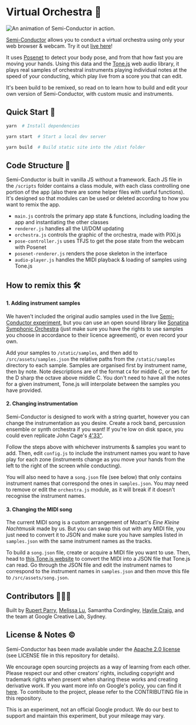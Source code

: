 # Virtual Orchestra 🎻

![An animation of Semi-Conductor in action.](semi-conductor.gif)

[Semi-Conductor](https://semiconductor.withgoogle.com) allows you to conduct a virtual orchestra using only your web browser & webcam. Try it out [live here](https://semiconductor.withgoogle.com)!

It uses [Posenet](https://github.com/tensorflow/tfjs-models/tree/master/posenet) to detect your body pose, and from that how fast you are moving your hands. Using this data and the [Tone.js](https://github.com/Tonejs/Tone.js/) web audio library, it plays real samples of orchestral instruments playing individual notes at the speed of your conducting, which play live from a score you that can edit.

It's been build to be remixed, so read on to learn how to build and edit your own version of Semi-Conductor, with custom music and instruments.

## Quick Start 📁

```sh
yarn  # Install dependencies
```
```sh
yarn start  # Start a local dev server
```
```sh
yarn build  # Build static site into the /dist folder
```

## Code Structure 👾

Semi-Conductor is built in vanilla JS without a framework. Each JS file in the `/scripts` folder contains a class module, with each class controlling one portion of the app (also there are some helper files with useful functions). It's designed so that modules can be used or deleted according to how you want to remix the app.

- `main.js` controls the primary app state & functions, including loading the app and instantiating the other classes
- `renderer.js` handles all the UI/DOM updating
- `orchestra.js` controls the graphic of the orchestra, made with PIXI.js
- `pose-controller.js` uses TFJS to get the pose state from the webcam with Posenet
- `posenet-renderer.js` renders the pose skeleton in the interface
- `audio-player.js` handles the MIDI playback & loading of samples using Tone.js

## How to remix this 🛠️

#### 1. Adding instrument samples

We haven't included the original audio samples used in the live [Semi-Conductor experiment](https://semiconductor.withgoogle.com), but you can use an open sound library like [Sonatina Symphonic Orchestra](https://github.com/peastman/sso) (just make sure you have the rights to use samples you choose in accordance to their licence agreement), or even record your own.

Add your samples to `/static/samples`, and then add to `/src/assets/samples.json` the relative paths from the `/static/samples` directory to each sample. Samples are organised first by instrument name, then by note. Note descriptions are of the format `C4` for middle C, or `D#5` for the D sharp the octave above middle C. You don't need to have all the notes for a given instrument, Tone.js will interpolate between the samples you have provided.

#### 2. Changing instrumentation

Semi-Conductor is designed to work with a string quartet, however you can change the instrumentation as you desire. Create a rock band, percussion ensemble or synth orchestra if you want! If you're low on disk space, you could even replicate John Cage's [4'33"](https://youtu.be/Oh-o3udImy8?t=57).

Follow the steps above with whichever instruments & samples you want to add. Then, edit `config.js` to include the instrument names you want to have play for each zone (instruments change as you move your hands from the left to the right of the screen while conducting). 

You will also need to have a `song.json` file (see below) that only contains instrument names that correspond the ones in `samples.json`. You may need to remove or edit the `orchestra.js` module, as it will break if it doesn't recognise the instrument names.

#### 3. Changing the MIDI song

The current MIDI song is a custom arrangement of Mozart's *Eine Kleine Nachtmusik* made by us. But you can swap this out with any MIDI file, you just need to convert it to JSON and make sure you have samples listed in `samples.json` with the same instrument names as the tracks.

To build a `song.json` file, create or acquire a MIDI file you want to use. Then, head to [this Tone.js website](http://tonejs.github.io/Midi/) to convert the MIDI into a JSON file that Tone.js can read. Go through the JSON file and edit the instrument names to correspond to the instrument names in `samples.json` and then move this file to `/src/assets/song.json`.

## Contributors 👩🏻‍💻

Built by [Rupert Parry](https://www.rparry.me/), [Melissa Lu](https://melissaludesigns.com/), Samantha Cordingley, [Haylie Craig](https://www.hayliecraig.com/), and the team at Google Creative Lab, Sydney.

## License & Notes ©

Semi-Conductor has been made available under the [Apache 2.0 license](https://www.apache.org/licenses/LICENSE-2.0) (see LICENSE file in this repository for details).

We encourage open sourcing projects as a way of learning from each other. Please respect our and other creators’ rights, including copyright and trademark rights when present when sharing these works and creating derivative work. If you want more info on Google's policy, you can find it [here](https://www.google.com/permissions/). To contribute to the project, please refer to the CONTRIBUTING file in this repository.

This is an experiment, not an official Google product. We do our best to support and maintain this experiment, but your mileage may vary. 
